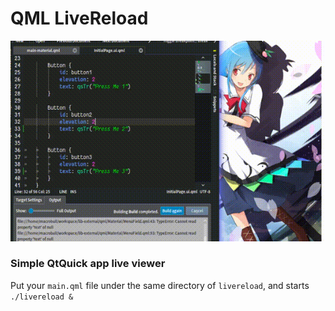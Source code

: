 ﻿QML LiveReload
==============

![screencast](./screencast.gif)

### Simple QtQuick app live viewer

Put your `main.qml` file under the same directory of `livereload`, and starts `./livereload &`
